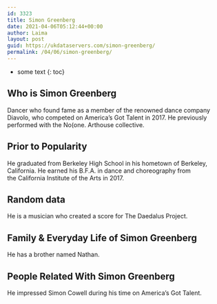 ```yaml
---
id: 3323
title: Simon Greenberg
date: 2021-04-06T05:12:44+00:00
author: Laima
layout: post
guid: https://ukdataservers.com/simon-greenberg/
permalink: /04/06/simon-greenberg/
---
```


* some text
{: toc}


## Who is Simon Greenberg
                  
                  
                  
Dancer who found fame as a member of the renowned dance company Diavolo, who competed on America&#8217;s Got Talent in 2017. He previously performed with the No(one. Arthouse collective. 
                  
              
            
              
            
                
                
                
## Prior to Popularity
                  
                  
                  
He graduated from Berkeley High School in his hometown of Berkeley, California. He earned his B.F.A. in dance and choreography from the California Institute of the Arts in 2017.
                  
              
            
              
            
                
                
                
## Random data
                  
                  
                  
He is a musician who created a score for The Daedalus Project.
                  
              
            
              
            
                
                
                
## Family & Everyday Life of Simon Greenberg
                  
                  
                  
He has a brother named Nathan. 
                  
              
            
              
            
                
                
                
## People Related With Simon Greenberg
                  
                  
                  
He impressed Simon Cowell during his time on America&#8217;s Got Talent.
                  
              
            
              
            
                
              
            
              
              
            
            
              
            
          
          
          